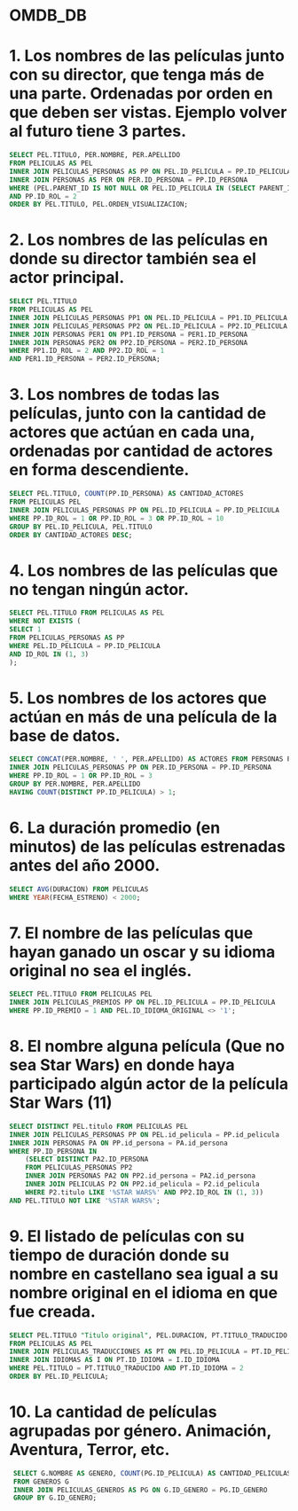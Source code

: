 # OMDB_DB


# 1. Los nombres de las películas junto con su director, que tenga más de una parte. Ordenadas por orden en que deben ser vistas. Ejemplo volver al futuro tiene 3 partes.

```sql
SELECT PEL.TITULO, PER.NOMBRE, PER.APELLIDO
FROM PELICULAS AS PEL
INNER JOIN PELICULAS_PERSONAS AS PP ON PEL.ID_PELICULA = PP.ID_PELICULA
INNER JOIN PERSONAS AS PER ON PER.ID_PERSONA = PP.ID_PERSONA
WHERE (PEL.PARENT_ID IS NOT NULL OR PEL.ID_PELICULA IN (SELECT PARENT_ID FROM PELICULAS)) 
AND PP.ID_ROL = 2
ORDER BY PEL.TITULO, PEL.ORDEN_VISUALIZACION;
```

# 2. Los nombres de las películas en donde su director también sea el actor principal.

```sql
SELECT PEL.TITULO
FROM PELICULAS AS PEL
INNER JOIN PELICULAS_PERSONAS PP1 ON PEL.ID_PELICULA = PP1.ID_PELICULA
INNER JOIN PELICULAS_PERSONAS PP2 ON PEL.ID_PELICULA = PP2.ID_PELICULA
INNER JOIN PERSONAS PER1 ON PP1.ID_PERSONA = PER1.ID_PERSONA
INNER JOIN PERSONAS PER2 ON PP2.ID_PERSONA = PER2.ID_PERSONA
WHERE PP1.ID_ROL = 2 AND PP2.ID_ROL = 1
AND PER1.ID_PERSONA = PER2.ID_PERSONA;
```

# 3. Los nombres de todas las películas, junto con la cantidad de actores que actúan en cada una, ordenadas por cantidad de actores en forma descendiente. 

```sql
SELECT PEL.TITULO, COUNT(PP.ID_PERSONA) AS CANTIDAD_ACTORES
FROM PELICULAS PEL
INNER JOIN PELICULAS_PERSONAS PP ON PEL.ID_PELICULA = PP.ID_PELICULA
WHERE PP.ID_ROL = 1 OR PP.ID_ROL = 3 OR PP.ID_ROL = 10
GROUP BY PEL.ID_PELICULA, PEL.TITULO
ORDER BY CANTIDAD_ACTORES DESC;
```

# 4. Los nombres de las películas que no tengan ningún actor.

```sql
SELECT PEL.TITULO FROM PELICULAS AS PEL
WHERE NOT EXISTS (
SELECT 1
FROM PELICULAS_PERSONAS AS PP
WHERE PEL.ID_PELICULA = PP.ID_PELICULA
AND ID_ROL IN (1, 3)
);

```

# 5. Los nombres de los actores que actúan en más de una película de la base de datos.

```sql
SELECT CONCAT(PER.NOMBRE, ' ', PER.APELLIDO) AS ACTORES FROM PERSONAS PER
INNER JOIN PELICULAS_PERSONAS PP ON PER.ID_PERSONA = PP.ID_PERSONA
WHERE PP.ID_ROL = 1 OR PP.ID_ROL = 3
GROUP BY PER.NOMBRE, PER.APELLIDO
HAVING COUNT(DISTINCT PP.ID_PELICULA) > 1;
```
# 6. La duración promedio (en minutos) de las películas estrenadas antes del año 2000.

```sql
SELECT AVG(DURACION) FROM PELICULAS
WHERE YEAR(FECHA_ESTRENO) < 2000;
```

# 7. El nombre de las películas que hayan ganado un oscar y su idioma original no sea el inglés.

```sql
SELECT PEL.TITULO FROM PELICULAS PEL
INNER JOIN PELICULAS_PREMIOS PP ON PEL.ID_PELICULA = PP.ID_PELICULA
WHERE PP.ID_PREMIO = 1 AND PEL.ID_IDIOMA_ORIGINAL <> '1';
```

# 8. El nombre alguna película (Que no sea Star Wars) en donde haya participado algún actor de la película Star Wars (11)

```sql
SELECT DISTINCT PEL.titulo FROM PELICULAS PEL
INNER JOIN PELICULAS_PERSONAS PP ON PEL.id_pelicula = PP.id_pelicula
INNER JOIN PERSONAS PA ON PP.id_persona = PA.id_persona
WHERE PP.ID_PERSONA IN
    (SELECT DISTINCT PA2.ID_PERSONA 
    FROM PELICULAS_PERSONAS PP2
    INNER JOIN PERSONAS PA2 ON PP2.id_persona = PA2.id_persona
    INNER JOIN PELICULAS P2 ON PP2.id_pelicula = P2.id_pelicula
    WHERE P2.titulo LIKE '%STAR WARS%' AND PP2.ID_ROL IN (1, 3))
AND PEL.TITULO NOT LIKE '%STAR WARS%';
```

# 9. El listado de películas con su tiempo de duración donde su nombre en castellano sea igual a su nombre original en el idioma en que fue creada.

```sql
SELECT PEL.TITULO "Titulo original", PEL.DURACION, PT.TITULO_TRADUCIDO "Titulo traducido", I.NOMBRE "Idioma traduccion"
FROM PELICULAS AS PEL
INNER JOIN PELICULAS_TRADUCCIONES AS PT ON PEL.ID_PELICULA = PT.ID_PELICULA
INNER JOIN IDIOMAS AS I ON PT.ID_IDIOMA = I.ID_IDIOMA
WHERE PEL.TITULO = PT.TITULO_TRADUCIDO AND PT.ID_IDIOMA = 2
ORDER BY PEL.ID_PELICULA;
```

# 10. La cantidad de películas agrupadas por género. Animación, Aventura, Terror, etc. 

```sql
 SELECT G.NOMBRE AS GENERO, COUNT(PG.ID_PELICULA) AS CANTIDAD_PELICULAS
 FROM GENEROS G
 INNER JOIN PELICULAS_GENEROS AS PG ON G.ID_GENERO = PG.ID_GENERO
 GROUP BY G.ID_GENERO;
```
